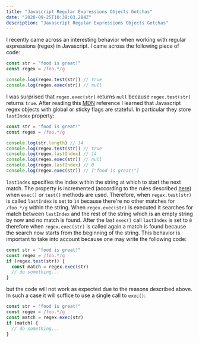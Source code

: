 ```yaml
---
title: "Javascript Regular Expressions Objects Gotchas"
date: "2020-09-25T10:39:03.284Z"
description: "Javascript Regular Expressions Objects Gotchas"
---
```


I recently came across an interesting behavior when working with regular expressions (regex) in Javascript. I came across the following piece of code:

```js
const str = "food is great!"
const regex = /foo.*/g

console.log(regex.test(str)) // true
console.log(regex.exec(str)) // null
```

I was surprised that `regex.exec(str)` returns `null` because `regex.test(str)` returns `true`. After reading this [MDN](https://developer.mozilla.org/en-US/docs/Web/JavaScript/Reference/Global_Objects/RegExp/exec) reference I learned that Javascript regex objects with global or sticky flags are stateful. In particular they store `lastIndex` property:

```js
const str = "food is great!"
const regex = /foo.*/g

console.log(str.length) // 14
console.log(regex.test(str)) // true
console.log(regex.lastIndex) // 14
console.log(regex.exec(str)) // null
console.log(regex.lastIndex) // 0
console.log(regex.exec(str)) // ["food is great!"]
```

`lastIndex` specifies the index within the string at which to start the next match. The property is incremented (according to the rules described [here](https://developer.mozilla.org/en-US/docs/Web/JavaScript/Reference/Global_Objects/RegExp/lastIndex)) when `exec()` or `test()` methods are used. Therefore, when `regex.test(str)` is called `lastIndex` is set to `14` because there're no other matches for `/foo.*/g` within the string. When `regex.exec(str)` is executed it searches for match between `lastIndex` and the rest of the string which is an empty string by now and no match is found. After the last `exec()` call `lastIndex` is set to `0` therefore when `regex.exec(str)` is called again a match is found because the search now starts from the beginning of the string. This behavior is important to take into account because one may write the following code:

```js
const str = "food is great!"
const regex = /foo.*/g
if (regex.test(str)) {
  const match = regex.exec(str)
  // do something...
}
```

but the code will not work as expected due to the reasons described above. In such a case it will suffice to use a single call to `exec()`:

```js
const str = "food is great!"
const regex = /foo.*/g
const match = regex.exec(str)
if (match) {
  // do something...
}
```
